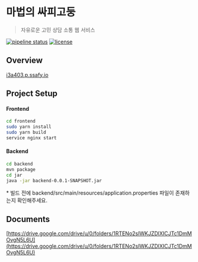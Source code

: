 # 마법의 싸피고둥
> 자유로운 고민 상담 소통 웹 서비스

[![pipeline status](https://lab.ssafy.com/s03-webmobile1-sub3/S03P13A403/badges/master/build.svg)](https://lab.ssafy.com/s03-webmobile1-sub3/s03p13a403/pipelines)
[![license](https://img.shields.io/badge/license-MIT-green)](https://lab.ssafy.com/s03-webmobile1-sub3/s03p13a403/blob/master/LICENSE)

## Overview
[i3a403.p.ssafy.io](http://i3a403.p.ssafy.io/)

## Project Setup
#### Frontend
``` bash
cd frontend
sudo yarn install
sudo yarn build
service nginx start
```

#### Backend
``` bash
cd backend
mvn package
cd jar
java -jar backend-0.0.1-SNAPSHOT.jar
```
\* 빌드 전에 backend/src/main/resources/application.properties 파일이 존재하는지 확인해주세요.


## Documents
[https://drive.google.com/drive/u/0/folders/1RTENo2sIWKJZDlXICJTc1DmMOvgN5L6U](https://drive.google.com/drive/u/0/folders/1RTENo2sIWKJZDlXICJTc1DmMOvgN5L6U)
